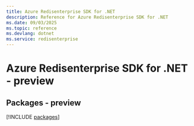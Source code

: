 ```yaml
---
title: Azure Redisenterprise SDK for .NET
description: Reference for Azure Redisenterprise SDK for .NET
ms.date: 09/03/2025
ms.topic: reference
ms.devlang: dotnet
ms.service: redisenterprise
---
```

# Azure Redisenterprise SDK for .NET - preview
## Packages - preview
[!INCLUDE [packages](redisenterprise-index.md)]
